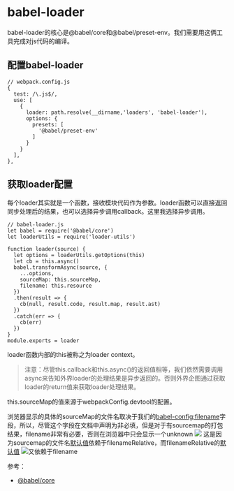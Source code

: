 # babel-loader

babel-loader的核心是@babel/core和@babel/preset-env。我们需要用这俩工具完成对js代码的编译。

## 配置babel-loader

```
// webpack.config.js
{
  test: /\.js$/,
  use: [
    {
      loader: path.resolve(__dirname,'loaders', 'babel-loader'),
      options: {
        presets: [
          '@babel/preset-env'
        ]
      }
    }
  ],
},
```

## 获取loader配置
每个loader其实就是一个函数，接收模块代码作为参数。loader函数可以直接返回同步处理后的结果，也可以选择异步调用callback。这里我选择异步调用。
```
// babel-loader.js
let babel = require('@babel/core')
let loaderUtils = require('loader-utils')

function loader(source) {
  let options = loaderUtils.getOptions(this)
  let cb = this.async()
  babel.transformAsync(source, {
    ...options,
    sourceMap: this.sourceMap,
    filename: this.resource
  })
  .then(result => {
    cb(null, result.code, result.map, result.ast)
  })
  .catch(err => {
    cb(err)
  })
}
module.exports = loader
```
loader函数内部的this被称之为loader context。

> 注意：尽管this.callback和this.async()的返回值相等，我们依然需要调用async来告知外界loader的处理结果是异步返回的。否则外界企图通过获取loader的return值来获取loader处理结果。

this.sourceMap的值来源于webpackConfig.devtool的配置。

浏览器显示的具体的sourceMap的文件名取决于我们的[babel-config:filename](https://www.babeljs.cn/docs/options#filename)字段，所以，尽管这个字段在文档中声明为非必填，但是对于有sourcemap的打包结果，filename非常有必要，否则在浏览器中只会显示一个unknown
![](https://gitee.com/ndrkjvmkl/picture/raw/master/2021-5-4/1620140278083-image.png)
这是因为sourcemap的文件名[默认值](https://www.babeljs.cn/docs/options#sourcefilename)依赖于filenameRelative，而filenameRelative的[默认值](https://www.babeljs.cn/docs/options#filenamerelative)
![](https://gitee.com/ndrkjvmkl/picture/raw/master/2021-5-4/1620140470804-image.png)又依赖于filename

参考：
* [@babel/core](https://www.babeljs.cn/docs/babel-core#transformasync)


